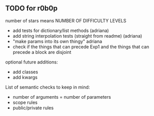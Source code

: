 ## TODO for r0b0p

number of stars means NUMBER OF DIFFICULTY LEVELS

- add tests for dictionary/list methods (adriana)
- add string interpolation tests (straight from readme) (adriana)
- "make params into its own thingy" adriana
- check if the things that can precede Exp1 and the things that can precede a block are disjoint

optional future additions:

- add classes
- add kwargs

List of semantic checks to keep in mind:

- number of arguments = number of parameters
- scope rules
- public/private rules
